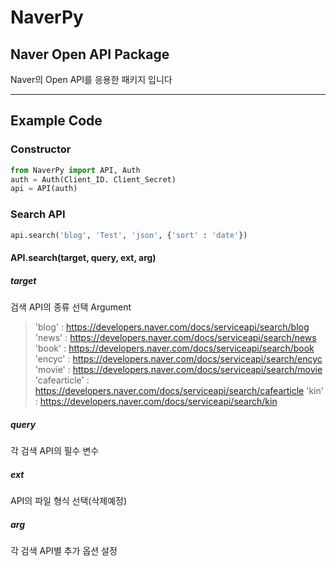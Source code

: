 # NaverPy
## Naver Open API Package

Naver의 Open API를 응용한 패키지 입니다

<hr>

## Example Code

### Constructor

```python
from NaverPy import API, Auth
auth = Auth(Client_ID. Client_Secret)
api = API(auth)
```

### Search API

```python
api.search('blog', 'Test', 'json', {'sort' : 'date'})
```

#### API.search(target, query, ext, arg)

##### target

검색 API의 종류 선택 Argument

> 'blog' : https://developers.naver.com/docs/serviceapi/search/blog
> 'news' : https://developers.naver.com/docs/serviceapi/search/news
> 'book' : https://developers.naver.com/docs/serviceapi/search/book
> 'encyc' : https://developers.naver.com/docs/serviceapi/search/encyc
> 'movie' : https://developers.naver.com/docs/serviceapi/search/movie
> 'cafearticle' : https://developers.naver.com/docs/serviceapi/search/cafearticle
> 'kin' : https://developers.naver.com/docs/serviceapi/search/kin

##### query

각 검색 API의 필수 변수

##### ext 

API의 파일 형식 선택(삭제예정)

##### arg

각 검색 API별 추가 옵션 설정